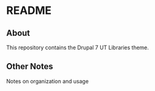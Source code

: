 # README


## About 

This repository contains the Drupal 7 UT Libraries theme.

## Other Notes

Notes on organization and usage 


